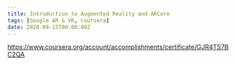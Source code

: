 ```yaml
---
title: Introduction to Augmented Reality and ARCore
tags: [Google AR & VR, Coursera]
date: 2020-09-15T00:00:00Z
---
```


https://www.coursera.org/account/accomplishments/certificate/GJR4TS7BC2QA
